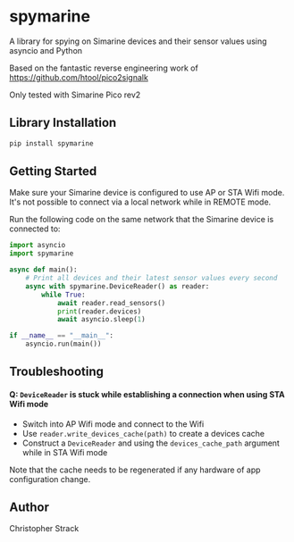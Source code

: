 # spymarine

A library for spying on Simarine devices and their sensor values using asyncio and Python

Based on the fantastic reverse engineering work of https://github.com/htool/pico2signalk

Only tested with Simarine Pico rev2

## Library Installation

```sh
pip install spymarine
```

## Getting Started

Make sure your Simarine device is configured to use AP or STA Wifi mode. It's not possible
to connect via a local network while in REMOTE mode.

Run the following code on the same network that the Simarine device is connected to:

```python
import asyncio
import spymarine

async def main():
    # Print all devices and their latest sensor values every second
    async with spymarine.DeviceReader() as reader:
        while True:
            await reader.read_sensors()
            print(reader.devices)
            await asyncio.sleep(1)

if __name__ == "__main__":
    asyncio.run(main())
```

## Troubleshooting

#### Q: `DeviceReader` is stuck while establishing a connection when using STA Wifi mode

- Switch into AP Wifi mode and connect to the Wifi
- Use `reader.write_devices_cache(path)` to create a devices cache
- Construct a `DeviceReader` and using the `devices_cache_path` argument
  while in STA Wifi mode

Note that the cache needs to be regenerated if any hardware of app configuration
change.

## Author

Christopher Strack
